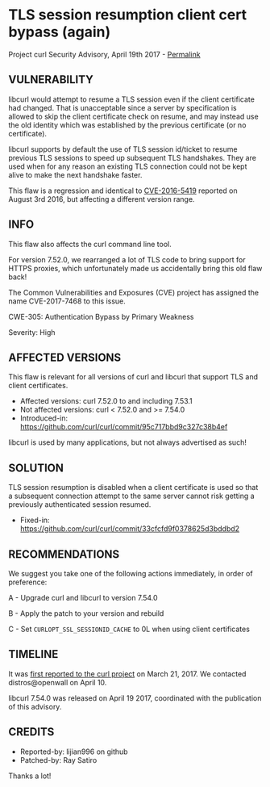 TLS session resumption client cert bypass (again)
=========================================

Project curl Security Advisory, April 19th 2017 -
[Permalink](https://curl.se/docs/CVE-2017-7468.html)

VULNERABILITY
-------------

libcurl would attempt to resume a TLS session even if the client certificate
had changed. That is unacceptable since a server by specification is allowed
to skip the client certificate check on resume, and may instead use the old
identity which was established by the previous certificate (or no
certificate).

libcurl supports by default the use of TLS session id/ticket to resume
previous TLS sessions to speed up subsequent TLS handshakes. They are used
when for any reason an existing TLS connection could not be kept alive to make
the next handshake faster.

This flaw is a regression and identical to
[CVE-2016-5419](https://curl.se/docs/CVE-2016-5419.html) reported on
August 3rd 2016, but affecting a different version range.

INFO
----

This flaw also affects the curl command line tool.

For version 7.52.0, we rearranged a lot of TLS code to bring support for HTTPS
proxies, which unfortunately made us accidentally bring this old flaw back!

The Common Vulnerabilities and Exposures (CVE) project has assigned the name
CVE-2017-7468 to this issue.

CWE-305: Authentication Bypass by Primary Weakness

Severity: High

AFFECTED VERSIONS
-----------------

This flaw is relevant for all versions of curl and libcurl that support TLS
and client certificates.

- Affected versions: curl 7.52.0 to and including 7.53.1
- Not affected versions: curl < 7.52.0 and >= 7.54.0
- Introduced-in: https://github.com/curl/curl/commit/95c717bbd9c327c38b4ef

libcurl is used by many applications, but not always advertised as such!

SOLUTION
------------

TLS session resumption is disabled when a client certificate is used so that a
subsequent connection attempt to the same server cannot risk getting a
previously authenticated session resumed.

- Fixed-in: https://github.com/curl/curl/commit/33cfcfd9f0378625d3bddbd2

RECOMMENDATIONS
---------------

We suggest you take one of the following actions immediately, in order of
preference:

 A - Upgrade curl and libcurl to version 7.54.0

 B - Apply the patch to your version and rebuild

 C - Set `CURLOPT_SSL_SESSIONID_CACHE` to 0L when using client certificates

TIMELINE
---------

It was [first reported to the curl
project](https://github.com/curl/curl/issues/1341) on March 21, 2017.  We
contacted distros@openwall on April 10.

libcurl 7.54.0 was released on April 19 2017, coordinated with the publication
of this advisory.

CREDITS
-------

- Reported-by: lijian996 on github
- Patched-by: Ray Satiro

Thanks a lot!
